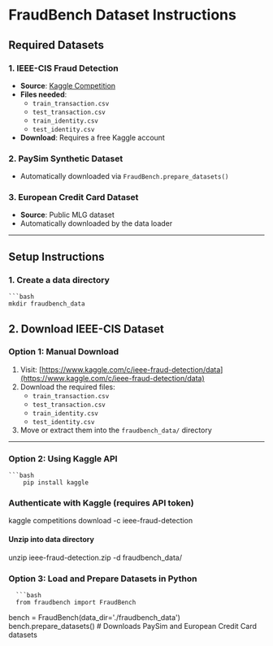 # FraudBench Dataset Instructions

## Required Datasets

### 1. IEEE-CIS Fraud Detection 
- **Source**: [Kaggle Competition](https://www.kaggle.com/c/ieee-fraud-detection/data)
- **Files needed**:
  - `train_transaction.csv`
  - `test_transaction.csv`
  - `train_identity.csv`
  - `test_identity.csv`
- **Download**: Requires a free Kaggle account

### 2. PaySim Synthetic Dataset
- Automatically downloaded via `FraudBench.prepare_datasets()`

### 3. European Credit Card Dataset
- **Source**: Public MLG dataset
- Automatically downloaded by the data loader

---

## Setup Instructions

### 1. Create a data directory   
    ```bash
    mkdir fraudbench_data



## 2. Download IEEE-CIS Dataset

### Option 1: Manual Download

1. Visit: [https://www.kaggle.com/c/ieee-fraud-detection/data](https://www.kaggle.com/c/ieee-fraud-detection/data)
2. Download the required files:
   - `train_transaction.csv`
   - `test_transaction.csv`
   - `train_identity.csv`
   - `test_identity.csv`
3. Move or extract them into the `fraudbench_data/` directory

---

### Option 2: Using Kaggle API

    ```bash
        pip install kaggle

### Authenticate with Kaggle (requires API token)
kaggle competitions download -c ieee-fraud-detection

#### Unzip into data directory
unzip ieee-fraud-detection.zip -d fraudbench_data/


### Option 3: Load and Prepare Datasets in Python

      ```bash
      from fraudbench import FraudBench

bench = FraudBench(data_dir='./fraudbench_data')
bench.prepare_datasets()  # Downloads PaySim and European Credit Card datasets



